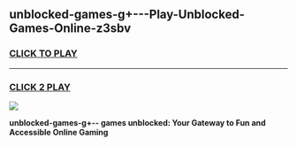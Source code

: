 
## unblocked-games-g+---Play-Unblocked-Games-Online-z3sbv
<h3>
<a href="https://premium76.site?title=unblocked-games-g+--&ref=25A">CLICK TO PLAY</a></h3>
<hr>

<h3>
<a href="https://premium76.site?title=unblocked-games-g+--&ref=25A">CLICK 2 PLAY</a>
  
</h3>

<a href="https://premium76.site?title=unblocked-games-g+--&ref=25A"><img src="https://clearcache.store/games.png"></a>


**unblocked-games-g+-- games unblocked: Your Gateway to Fun and Accessible Online Gaming**
